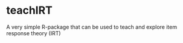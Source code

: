 # teachIRT
A very simple R-package that can be used to teach and explore item response theory (IRT)
